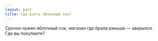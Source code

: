 ```yaml
---
layout: post 
title: Где взять яблочный сок? 
--- 
```

Срочно нужен яблочный сок, магазин где брала раньше — закрылся. Где вы покупаете?